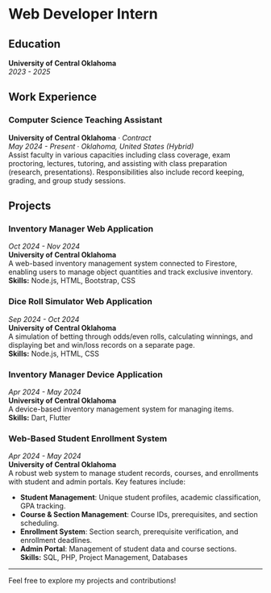 # Web Developer Intern

## Education
**University of Central Oklahoma**  
*2023 - 2025*

## Work Experience

### Computer Science Teaching Assistant
**University of Central Oklahoma** · *Contract*  
*May 2024 - Present* · *Oklahoma, United States (Hybrid)*  
Assist faculty in various capacities including class coverage, exam proctoring, lectures, tutoring, and assisting with class preparation (research, presentations). Responsibilities also include record keeping, grading, and group study sessions.

## Projects

### Inventory Manager Web Application
*Oct 2024 - Nov 2024*  
**University of Central Oklahoma**  
A web-based inventory management system connected to Firestore, enabling users to manage object quantities and track exclusive inventory.  
**Skills:** Node.js, HTML, Bootstrap, CSS  

### Dice Roll Simulator Web Application
*Sep 2024 - Oct 2024*  
**University of Central Oklahoma**  
A simulation of betting through odds/even rolls, calculating winnings, and displaying bet and win/loss records on a separate page.  
**Skills:** Node.js, HTML, CSS  

### Inventory Manager Device Application
*Apr 2024 - May 2024*  
**University of Central Oklahoma**  
A device-based inventory management system for managing items.  
**Skills:** Dart, Flutter  

### Web-Based Student Enrollment System
*Apr 2024 - May 2024*  
**University of Central Oklahoma**  
A robust web system to manage student records, courses, and enrollments with student and admin portals. Key features include:  
- **Student Management**: Unique student profiles, academic classification, GPA tracking.  
- **Course & Section Management**: Course IDs, prerequisites, and section scheduling.  
- **Enrollment System**: Section search, prerequisite verification, and enrollment deadlines.  
- **Admin Portal**: Management of student data and course sections.  
**Skills:** SQL, PHP, Project Management, Databases

---

Feel free to explore my projects and contributions!

